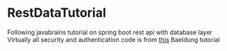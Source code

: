 # RestDataTutorial
Following javabrains tutorial on spring boot rest api with database layer
Virtually all security and authentication code is from [this](https://github.com/Baeldung/spring-security-registration) Baeldung
tutorial
